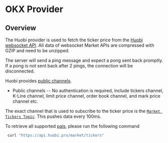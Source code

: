 # OKX Provider

## Overview

The Huobi provider is used to fetch the ticker price from the [Huobi websocket API](https://huobiapi.github.io/docs/spot/v1/en/#introduction-10). All data of websocket Market APIs are compressed with GZIP and need to be unzipped.

The server will send a ping message and expect a pong sent back promptly.  If a pong is not sent back after 2 pings, the connection will be disconnected.

Huobi provides [public channels](https://huobiapi.github.io/docs/spot/v1/en/#introduction-10).

* Public channels -- No authentication is required, include tickers channel, K-Line channel, limit price channel, order book channel, and mark price channel etc.

The exact channel that is used to subscribe to the ticker price is the [`Market Tickers Topic`](https://huobiapi.github.io/docs/spot/v1/en/#market-ticker). This pushes data every 100ms.

To retrieve all supported [pais](https://huobiapi.github.io/docs/spot/v1/en/#get-latest-tickers-for-all-pairs), please run the following command

```bash
 curl "https://api.huobi.pro/market/tickers"   
```
